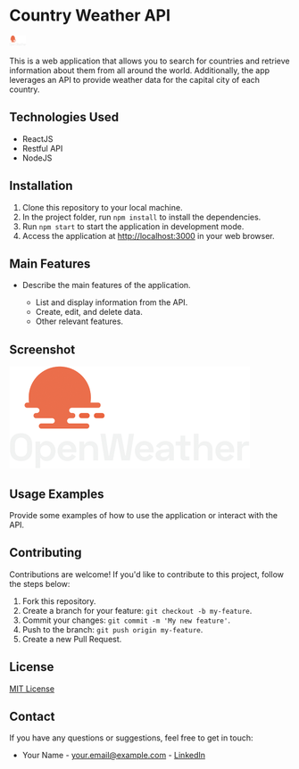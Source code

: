 <h1>Country Weather API</h1>

<img src="/logo_white_cropped.png" alt="Project Logo" width="30" height="20">

<p>This is a web application that allows you to search for countries and retrieve information about them from all around the world. Additionally, the app leverages an API to provide weather data for the capital city of each country.</p>

<h2>Technologies Used</h2>
<ul>
  <li>ReactJS</li>
  <li>Restful API</li>
  <li>NodeJS</li>
</ul>

<h2>Installation</h2>
<ol>
  <li>Clone this repository to your local machine.</li>
  <li>In the project folder, run <code>npm install</code> to install the dependencies.</li>
  <li>Run <code>npm start</code> to start the application in development mode.</li>
  <li>Access the application at <a href="http://localhost:3000">http://localhost:3000</a> in your web browser.</li>
</ol>

<h2>Main Features</h2>
<ul>
  <li>Describe the main features of the application.</li>
  <ul>
    <li>List and display information from the API.</li>
    <li>Create, edit, and delete data.</li>
    <li>Other relevant features.</li>
  </ul>
</ul>

<h2>Screenshot</h2>
<img src="/logo_white_cropped.png" alt="app">

<h2>Usage Examples</h2>
<p>Provide some examples of how to use the application or interact with the API.</p>

<h2>Contributing</h2>
<p>Contributions are welcome! If you'd like to contribute to this project, follow the steps below:</p>
<ol>
  <li>Fork this repository.</li>
  <li>Create a branch for your feature: <code>git checkout -b my-feature</code>.</li>
  <li>Commit your changes: <code>git commit -m 'My new feature'</code>.</li>
  <li>Push to the branch: <code>git push origin my-feature</code>.</li>
  <li>Create a new Pull Request.</li>
</ol>

<h2>License</h2>
<p><a href="LICENSE">MIT License</a></p>

<h2>Contact</h2>
<p>If you have any questions or suggestions, feel free to get in touch:</p>
<ul>
  <li>Your Name - <a href="mailto:eduardoandrelange@gmail.com">your.email@example.com</a> - <a href="https://www.linkedin.com/in/eduardolange/">LinkedIn</a></li>
</ul>
